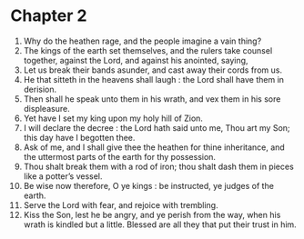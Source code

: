 # Chapter 2

1. Why do the heathen rage, and the people imagine a vain thing?
2. The kings of the earth set themselves, and the rulers take counsel together, against the Lord, and against his anointed, saying,
3. Let us break their bands asunder, and cast away their cords from us.
4. He that sitteth in the heavens shall laugh : the Lord shall have them in derision.
5. Then shall he speak unto them in his wrath, and vex them in his sore displeasure.
6. Yet have I set my king upon my holy hill of Zion.
7. I will declare the decree : the Lord hath said unto me, Thou art my Son; this day have I begotten thee.
8. Ask of me, and I shall give thee the heathen for thine inheritance, and the uttermost parts of the earth for thy possession.
9. Thou shalt break them with a rod of iron; thou shalt dash them in pieces like a potter’s vessel.
10. Be wise now therefore, O ye kings : be instructed, ye judges of the earth.
11. Serve the Lord with fear, and rejoice with trembling.
12. Kiss the Son, lest he be angry, and ye perish from the way, when his wrath is kindled but a little. Blessed are all they that put their trust in him.

